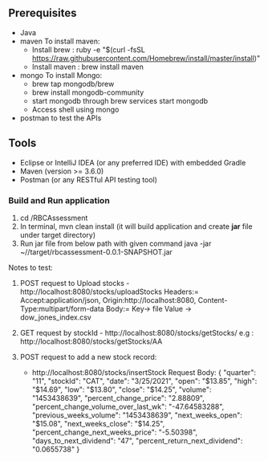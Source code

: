 ## Prerequisites 
- Java
- maven 
	To install maven:
	- Install brew : ruby -e "$(curl -fsSL https://raw.githubusercontent.com/Homebrew/install/master/install)"
	- Install maven : brew install maven
- mongo
	To install Mongo:
	- brew tap mongodb/brew
	- brew install mongodb-community
	- start mongodb through brew services start mongodb
	- Access shell using mongo 
- postman to test the APIs

## Tools
- Eclipse or IntelliJ IDEA (or any preferred IDE) with embedded Gradle
- Maven (version >= 3.6.0)
- Postman (or any RESTful API testing tool)

###  Build and Run application
1. cd <absolute-path-to-directory>/RBCAssessment
2. In terminal, mvn clean install (it will build application and create **jar** file under target directory)
3. Run jar file from below path with given command
	java -jar ~/<path to RBCAssessment>/target/rbcassessment-0.0.1-SNAPSHOT.jar
	
Notes to test:

1. POST request to Upload stocks - http://localhost:8080/stocks/uploadStocks
	Headers:= Accept:application/json, Origin:http://localhost:8080, Content-Type:multipart/form-data
	Body:= Key-> file Value -> dow_jones_index.csv

2. GET request by stockId - http://localhost:8080/stocks/getStocks/<stockid>
	e.g : http://localhost:8080/stocks/getStocks/AA

3. POST request to add a new stock record:
 	- http://localhost:8080/stocks/insertStock
 	Request Body:
 	{
  		"quarter": "11",
  		"stockId": "CAT",
  		"date": "3/25/2021",
  		"open": "$13.85",
  		"high": "$14.69",
  		"low": "$13.80",
  		"close": "$14.25",
  		"volume": "1453438639",
  		"percent_change_price": "2.88809",
  		"percent_change_volume_over_last_wk": "-47.64583288",
  		"previous_weeks_volume": "1453438639",
  		"next_weeks_open": "$15.08",
  		"next_weeks_close": "$14.25",
  		"percent_change_next_weeks_price": "-5.50398",
  		"days_to_next_dividend": "47",
  		"percent_return_next_dividend": "0.0655738"
	}

 	

